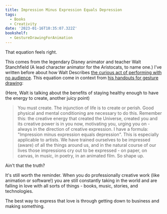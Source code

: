 ```yaml
---
title: Impression Minus Expression Equals Depression
tags:
  - Books
  - Creativity
date: '2023-01-16T10:35:07.322Z'
bookshelf:
  - GestureDrawingForAnimation
---
```


That equation feels right.

This comes from the legendary Disney animator and teacher Walt Stanchfield (A lead character animator for the Aristocats, to name one.) I've written before about how Walt Describes [the curious act of performing with no audience](/stanchfield). This equation come in context from [his handouts for gesture drawing](https://ia601302.us.archive.org/15/items/Gesture_Drawing_for_Animation/Gesture_Drawing_for_Animation.pdf):

(Here, Walt is talking about the benefits of staying healthy enough to have the energy to create, another juicy point)

> You must create. The injunction of life is to create or perish. Good physical and mental
> conditioning are necessary to do this. Remember this: the creative energy that created the
> Universe, created you and its creative power is in you now, motivating you, urging you on -
> always in the direction of creative expression. I have a formula: "Impression minus expression
> equals depression". This is especially applicable to artists. We have trained ourselves to be
> impressed (aware) of all the things around us, and in the natural course of our lives those
> impressions cry out to be expressed - on paper, on canvas, in music, in poetry, in an
> animated film. So shape up.

Ain't that the truth?

It's still worth the reminder. When you do professionally creative work (like animation or software!) you are still constantly taking in the world and are falling in love with all sorts of things - books, music, stories, and technologies.

The best way to express that love is through getting down to business and making something.
